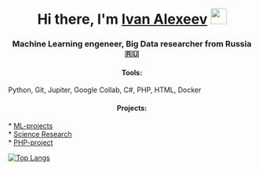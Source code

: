 

<h1 align="center">Hi there, I'm <a href="https://www.linkedin.com/in/ivan-alexeev-81aa31125/" target="_blank">Ivan Alexeev</a> 
<img src="https://github.com/blackcater/blackcater/raw/main/images/Hi.gif" height="32"/></h1>
<h3 align="center">Machine Learning engeneer, Big Data researcher from Russia 🇷🇺</h3>

<h4 align="center">Tools:</h4>
<h7 align="center">Python, Git, Jupiter, Google Collab, C#, PHP, HTML, Docker</h7>

<h4 align="center">Projects:</h4>
<h7 align="center">* <a href="https://github.com/AIhexNICK-MAIL-RU/ML_projects_portfolio" target="_blank">ML-projects<a> </h7><br>
<h7 align="center">* <a href="https://github.com/AIhexNICK-MAIL-RU/research_potrfolio" target="_blank">Science Research<a> </h7><br>
<h7 align="center">* <a href="https://github.com/AIhexNICK-MAIL-RU/planner_php" target="_blank">PHP-project<a> </h7> <br>



 
  
  

[![Top Langs](https://github-readme-stats.vercel.app/api/top-langs/?username=AIhexNICK-MAIL-RU&layout=compact)](https://github.com/AIhexNICK-MAIL-RU/github-readme-stats)
  <!--
[![trophy](https://github-profile-trophy.vercel.app/?username=AIhexNICK-MAIL-RU)](https://github.com/AIhexNICK-MAIL-RU/github-profile-trophy)
<h7 align="center">


**AIhexNICK-MAIL-RU/AIhexNICK-MAIL-RU** is a ✨ _special_ ✨ repository because its `README.md` (this file) appears on your GitHub profile.

Here are some ideas to get you started:

- 🔭 I’m currently working on ...
- 🌱 I’m currently learning ...
- 👯 I’m looking to collaborate on ...
- 🤔 I’m looking for help with ...
- 💬 Ask me about ...
- 📫 How to reach me: ...
- 😄 Pronouns: ...
- ⚡ Fun fact: ...
-->
